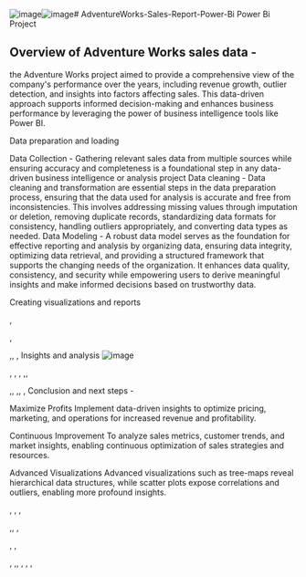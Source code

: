 ![image](https://github.com/darshanns09/AdventureWorks-Sales-Report-Power-Bi/assets/145355404/0a72f426-6970-420e-89cf-3c74746d4c39)![image](https://github.com/darshanns09/AdventureWorks-Sales-Report-Power-Bi/assets/145355404/14b1c882-ea3c-48d2-825a-3ddaa7457748)# AdventureWorks-Sales-Report-Power-Bi
Power Bi Project

## Overview of Adventure Works sales data - 
the Adventure Works project aimed to provide a comprehensive view of the company's performance over the years, including revenue growth, outlier detection, and insights into factors affecting sales. This data-driven approach supports informed decision-making and enhances business performance by leveraging the power of business intelligence tools like Power BI.


Data preparation and loading

Data Collection - Gathering relevant sales data from multiple sources while ensuring accuracy and completeness is a foundational step in any data-driven business intelligence or analysis project
Data cleaning - Data cleaning and transformation are essential steps in the data preparation process, ensuring that the data used for analysis is accurate and free from inconsistencies. This involves addressing missing values through imputation or deletion, removing duplicate records, standardizing data formats for consistency, handling outliers appropriately, and converting data types as needed. 
Data Modeling - A robust data model serves as the foundation for effective reporting and analysis by organizing data, ensuring data integrity, optimizing data retrieval, and providing a structured framework that supports the changing needs of the organization. It enhances data quality, consistency, and security while empowering users to derive meaningful insights and make informed decisions based on trustworthy data.


Creating visualizations and reports

,

,

,,
,
Insights and analysis
![image](https://github.com/darshanns09/AdventureWorks-Sales-Report-Power-Bi/assets/145355404/895e2198-49d9-4f5a-bc42-1d1c6b3d5003)

,
,
,
,,

,,
,,
,
Conclusion and next steps - 

Maximize Profits
Implement data-driven insights to optimize pricing, marketing, and operations for increased revenue and profitability.

Continuous Improvement
To analyze sales metrics, customer trends, and market insights, enabling continuous optimization of sales strategies and resources.


Advanced Visualizations
Advanced visualizations such as tree-maps reveal hierarchical data structures, while scatter plots expose correlations and outliers, enabling more profound insights.




,
,
,

,,
,

,
,

,
,,
,
,
,
